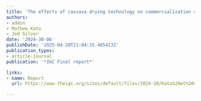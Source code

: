 ```yaml
---
title: 'The effects of cassava drying technology on commercialization and consumption smoothing in rural Uganda'
authors:
- admin
- Mathew Kato
- Jed Silver
date: '2024-30-06'
publishDate: '2025-04-20T21:04:15.485413Z'
publication_types:
- article-journal
publication: '*IGC Final report*'

links:
- name: Report
  url: https://www.theigc.org/sites/default/files/2024-10/Kato%20et%20al.%20Final%20Report%20October%202024.pdf

---
```

